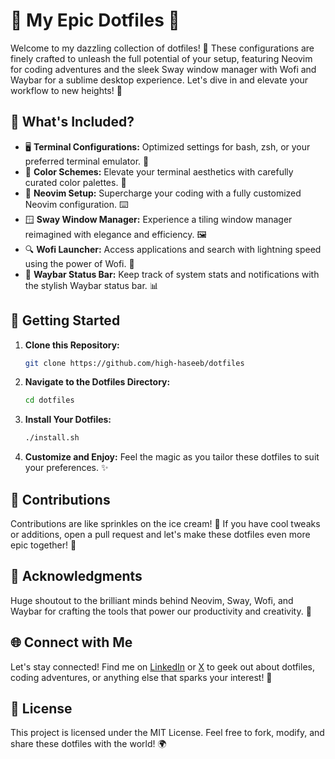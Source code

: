 # 🌟 My Epic Dotfiles 🚀

Welcome to my dazzling collection of dotfiles! 🎉 These configurations are finely crafted to unleash the full potential of your setup, featuring Neovim for coding adventures and the sleek Sway window manager with Wofi and Waybar for a sublime desktop experience. Let's dive in and elevate your workflow to new heights! 💫

## 📁 What's Included?

- 🖥️ **Terminal Configurations:** Optimized settings for bash, zsh, or your preferred terminal emulator. 🐚
- 🎨 **Color Schemes:** Elevate your terminal aesthetics with carefully curated color palettes. 🌈
- 🚀 **Neovim Setup:** Supercharge your coding with a fully customized Neovim configuration. ⌨️
- 🪟 **Sway Window Manager:** Experience a tiling window manager reimagined with elegance and efficiency. 🖼️
- 🔍 **Wofi Launcher:** Access applications and search with lightning speed using the power of Wofi. 🔎
- 🌟 **Waybar Status Bar:** Keep track of system stats and notifications with the stylish Waybar status bar. 📊

## 🚀 Getting Started

1. **Clone this Repository:**
   ```bash
   git clone https://github.com/high-haseeb/dotfiles
   ```

2. **Navigate to the Dotfiles Directory:**
   ```bash
   cd dotfiles
   ```

3. **Install Your Dotfiles:**
   ```bash
   ./install.sh
   ```

4. **Customize and Enjoy:** Feel the magic as you tailor these dotfiles to suit your preferences. ✨

## 🤝 Contributions

Contributions are like sprinkles on the ice cream! 🍦 If you have cool tweaks or additions, open a pull request and let's make these dotfiles even more epic together! 🌟

## 🙏 Acknowledgments

Huge shoutout to the brilliant minds behind Neovim, Sway, Wofi, and Waybar for crafting the tools that power our productivity and creativity. 🙌

## 🌐 Connect with Me

Let's stay connected! Find me on [LinkedIn](https://www.linkedin.com/in/haseeb-khalid-1b1240189/) or [X](https://twitter.com/HaseebK29981048) to geek out about dotfiles, coding adventures, or anything else that sparks your interest! 🌟

## 📝 License

This project is licensed under the MIT License. Feel free to fork, modify, and share these dotfiles with the world! 🌍

